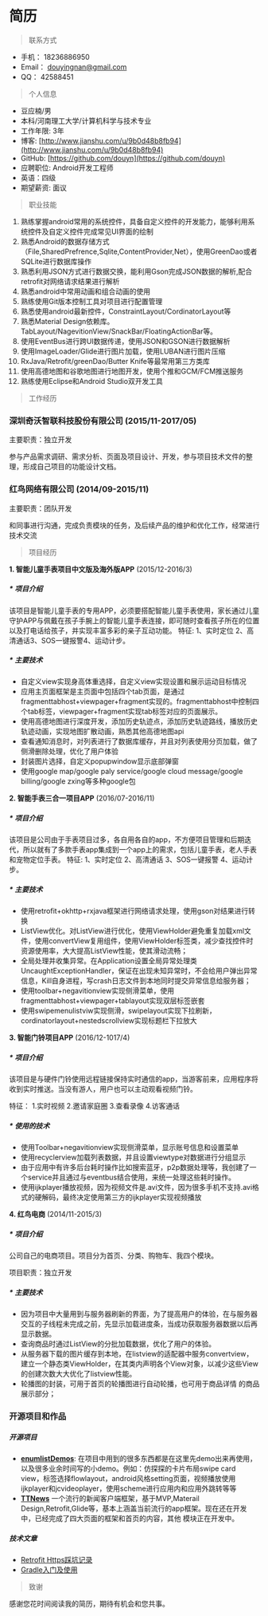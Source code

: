 # 简历

> 联系方式

* 手机： 18236886950
* Email： douyingnan@gmail.com
* QQ： 42588451

> 个人信息

* 豆应楠/男
* 本科/河南理工大学/计算机科学与技术专业
* 工作年限: 3年
* 博客: [http://www.jianshu.com/u/9b0d48b8fb94](http://www.jianshu.com/u/9b0d48b8fb94)
* GitHub: [https://github.com/douyn](https://github.com/douyn)
* 应聘职位: Android开发工程师
* 英语：四级
* 期望薪资: 面议

> 职业技能

1. 熟练掌握android常用的系统控件，具备自定义控件的开发能力，能够利用系统控件及自定义控件完成常见UI界面的绘制
2. 熟悉Android的数据存储方式（File,SharedPrefrence,Sqlite,ContentProvider,Net），使用GreenDao或者SQLite进行数据库操作
3. 熟悉利用JSON方式进行数据交换，能利用Gson完成JSON数据的解析,配合retrofit对网络请求结果进行解析
4. 熟悉android中常用动画和组合动画的使用
5. 熟练使用Git版本控制工具对项目进行配置管理
6. 熟悉使用android最新控件，ConstraintLayout/CordinatorLayout等
7. 熟悉Material Design依赖库。TabLayout/NagevitionView/SnackBar/FloatingActionBar等。
8. 使用EventBus进行跨UI数据传递，使用JSON和GSON进行数据解析
9. 使用ImageLoader/Glide进行图片加载，使用LUBAN进行图片压缩
10. RxJava/Retrofit/greenDao/Butter Knife等最常用第三方类库
11. 使用高德地图和谷歌地图进行地图开发，使用个推和GCM/FCM推送服务
12. 熟练使用Eclipse和Android Studio双开发工具

> 工作经历

### 深圳奇沃智联科技股份有限公司 (2015/11-2017/05)
主要职责：独立开发 

参与产品需求调研、需求分析、页面及项目设计、开发，参与项目技术文件的整理，形成自己项目的功能设计文档。 

### 红鸟网络有限公司 (2014/09-2015/11) 
主要职责：团队开发 

和同事进行沟通，完成负责模块的任务，及后续产品的维护和优化工作，经常进行技术交流 
> 项目经历


**1. 智能儿童手表项目中文版及海外版APP** (2015/12-2016/3)

##### * 项目介绍
该项目是智能儿童手表的专用APP，必须要搭配智能儿童手表使用，家长通过儿童守护APP与佩戴在孩子手腕上的智能儿童手表连接，即可随时查看孩子所在的位置以及打电话给孩子，并实现丰富多彩的亲子互动功能。
特征:
1、实时定位 2、高清通话3、SOS一键报警4、运动计步。

##### * 主要技术

* 自定义view实现身高体重选择，自定义view实现设置和展示运动目标情况
* 应用主页面框架是主页面中包括四个tab页面，是通过fragmenttabhost+viewpager+fragment实现的。fragmenttabhost中控制四个tab标签，viewpager+fragment实现tab标签对应的页面展示。
* 使用高德地图进行深度开发，添加历史轨迹点，添加历史轨迹路线，播放历史轨迹动画，实现地图扩散动画，熟悉其他高德地图api
* 查看通知消息时，对列表进行了数据库缓存，并且对列表使用分页加载，做了侧滑删除处理，优化了用户体验
* 封装图片选择，自定义popupwindow显示底部弹窗
* 使用google map/google paly service/google cloud message/google billing/google zxing等多种google包

**2. 智能手表三合一项目APP** (2016/07-2016/11)

##### * 项目介绍
该项目是公司由于手表项目过多，各自用各自的app，不方便项目管理和后期迭代，所以就有了多款手表app集成到一个app上的需求，包括儿童手表，老人手表和宠物定位手表。
特征:
1、实时定位 2、高清通话 3、SOS一键报警 4、运动计步。

##### * 主要技术

* 使用retrofit+okhttp+rxjava框架进行网络请求处理，使用gson对结果进行转换
* ListView优化。对ListView进行优化，使用ViewHolder避免重复加载xml文件，使用convertView复用组件，使用ViewHolder标签类，减少查找控件时资源使用率，大大提高ListView性能，使其滑动流畅；
* 全局处理并收集异常。在Application设置全局异常处理类UncaughtExceptionHandler，保证在出现未知异常时，不会给用户弹出异常信息，Kill自身进程，写crash日志文件到本地同时提交异常信息给服务器；
* 使用toolbar+negavitionview实现侧滑菜单，使用fragmenttabhost+viewpager+tablayout实现双层标签嵌套
* 使用swipemenulistviw实现侧滑，swipelayout实现下拉刷新，cordinatorlayout+nestedscrollview实现标题栏下拉放大

**3. 智能门铃项目APP** (2016/12-1017/4)

##### * 项目介绍
该项目是与硬件门铃使用远程链接保持实时通信的app，当游客前来，应用程序将收到实时推送。当没有游人，用户也可以主动观看视频门铃。

特征：
1.实时视频 2.邀请家庭圈 3.查看录像 4.访客通话

##### * 使用的技术

* 使用Toolbar+negavitionview实现侧滑菜单，显示账号信息和设置菜单
* 使用recyclerview加载列表数据，并且设置viewtype对数据进行分组显示
* 由于应用中有许多后台耗时操作比如搜索蓝牙，p2p数据处理等，我创建了一个service并且通过与eventbus结合使用，来统一处理这些耗时操作。
* 使用ijkplayer播放视频，因为视频文件是.avi文件，因为很多手机不支持.avi格式的硬解码，最终决定使用第三方的ijkplayer实现视频播放

**4. 红鸟电商** (2014/11-2015/3)

##### * 项目介绍
公司自己的电商项目。项目分为首页、分类、购物车、我四个模块。 

项目职责：独立开发 

##### * 主要技术
 
* 因为项目中大量用到与服务器刷新的界面，为了提高用户的体验，在与服务器交互的子线程未完成之前，先显示加载进度条，当成功获取服务器数据以后再显示数据。
* 查询商品时通过ListView的分批加载数据，优化了用户的体验。
* 从服务器下载的图片缓存到本地，在listview的适配器中服务convertview，建立一个静态类ViewHolder，在其类内声明各个View对象，以减少这些View的创建次数大大优化了listview性能。
* 轮播图的封装，可用于首页的轮播图进行自动轮播，也可用于商品详情 的商品展示部分； 

### 开源项目和作品 

##### 开源项目
* [**enumlistDemos**](https://github.com/douyn/enumlistDemo): 在项目中用到的很多东西都是在这里先demo出来再使用，以及很多业余时间写的小demo。例如：仿探探的卡片布局swipe card view，标签选择flowlayout，android风格setting页面，视频播放使用ijkplayer和jcvideoplayer，使用scheme进行应用内和应用外跳转等等
* [**TTNews**](https://git.oschina.net/sparky/TTNews) 一个流行的新闻客户端框架，基于MVP,Materail Design,Retrofit,Glide等，基本上涵盖当前流行的app框架。现在还在开发中，已经完成了四大页面的框架和首页的内容，其他 模块正在开发中。

##### 技术文章

* [Retrofit Https踩坑记录](http://www.jianshu.com/p/41bb549317ff)
* [Gradle入门及使用](http://www.jianshu.com/p/51e9cffbfa88)

> 致谢

感谢您花时间阅读我的简历，期待有机会和您共事。

